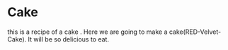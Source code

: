 # Cake 
this is a recipe of a cake . Here we are going to make a cake(RED-Velvet-Cake). It will be so delicious to eat.
